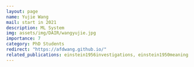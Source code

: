 ```yaml
---
layout: page
name: Yujie Wang
mail: start in 2021
description: ML System
img: assets/img/DAIR/wangyujie.jpg
importance: 7
category: PhD Students
redirect: "https://afdwang.github.io/"
related_publications: einstein1956investigations, einstein1950meaning
---
```

